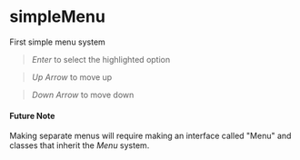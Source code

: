 # simpleMenu
First simple menu system

> _Enter_ to select the highlighted option

> _Up Arrow_ to move up

> _Down Arrow_ to move down


#### Future Note

Making separate menus will require making an interface called "Menu" and classes that inherit the _Menu_ system.